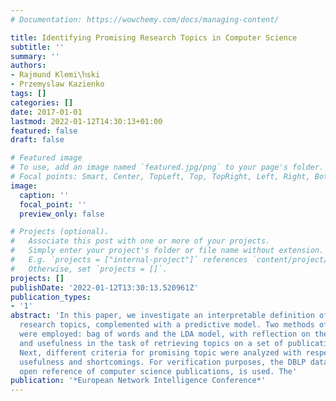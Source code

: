 ```yaml
---
# Documentation: https://wowchemy.com/docs/managing-content/

title: Identifying Promising Research Topics in Computer Science
subtitle: ''
summary: ''
authors:
- Rajmund Klemi\ŉski
- Przemyslaw Kazienko
tags: []
categories: []
date: 2017-01-01
lastmod: 2022-01-12T14:30:13+01:00
featured: false
draft: false

# Featured image
# To use, add an image named `featured.jpg/png` to your page's folder.
# Focal points: Smart, Center, TopLeft, Top, TopRight, Left, Right, BottomLeft, Bottom, BottomRight.
image:
  caption: ''
  focal_point: ''
  preview_only: false

# Projects (optional).
#   Associate this post with one or more of your projects.
#   Simply enter your project's folder or file name without extension.
#   E.g. `projects = ["internal-project"]` references `content/project/deep-learning/index.md`.
#   Otherwise, set `projects = []`.
projects: []
publishDate: '2022-01-12T13:30:13.520961Z'
publication_types:
- '1'
abstract: 'In this paper, we investigate an interpretable definition of promising
  research topics, complemented with a predictive model. Two methods of topic identification
  were employed: bag of words and the LDA model, with reflection on their applicability
  and usefulness in the task of retrieving topics on a set of publication titles.
  Next, different criteria for promising topic were analyzed with respect to their
  usefulness and shortcomings. For verification purposes, the DBLP data set, an online
  open reference of computer science publications, is used. The'
publication: '*European Network Intelligence Conference*'
---
```

